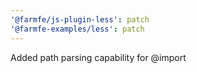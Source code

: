 ```yaml
---
'@farmfe/js-plugin-less': patch
'@farmfe-examples/less': patch
---
```


Added path parsing capability for @import
